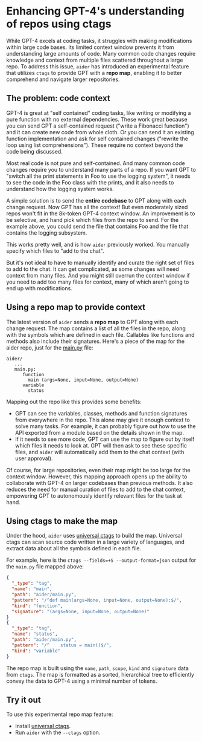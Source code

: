 
# Enhancing GPT-4's understanding of repos using ctags

While GPT-4 excels at coding tasks, it struggles with making
modifications within large code bases. Its limited context window
prevents it from understanding large amounts of code. Many common
code changes require knowledge and context from multiple files
scattered throughout a large repo. To address this issue, `aider` has
introduced an experimental feature that utilizes `ctags` to provide
GPT with a **repo map**, enabling it to better comprehend and navigate
larger repositories.

## The problem: code context

GPT-4 is great at "self contained" coding tasks, like writing or
modifying a pure function with no external dependencies. These work
great because you can send GPT a self-contained request ("write a
Fibonacci function") and it can create new code from whole cloth. Or
you can send it an existing function implementation and ask for self
contained changes ("rewrite the loop using list
comprehensions"). These require no context beyond the code being
discussed.

Most real code is not pure and self-contained. And many common code
changes require you to understand many parts of a repo.  If you want
GPT to "switch all the print statements in Foo to use the logging
system", it needs to see the code in the Foo class with the prints,
and it also needs to understand how the logging system works.

A simple solution is to send the **entire codebase** to GPT along with
each change request. Now GPT has all the context! But even moderately
sized repos won't fit in the 8k-token GPT-4 context window. An
improvement is to be selective, and hand pick which files from the
repo to send. For the example above, you could send the file that
contains Foo and the file that contains the logging subsystem.

This works pretty well, and is how `aider` previously worked. You
manually specify which files to "add to the chat".

But it's not ideal to have to manually identify and curate the right
set of files to add to the chat. It can get complicated, as
some changes will need context from many files. And you might still overrun
the context window if you need to add too many files for context,
many of which aren't going to end up with modifications.

## Using a repo map to provide context

The latest version of `aider` sends a **repo map** to GPT along with
each change request. The map contains a list of all the files in the
repo, along with the symbols which are defined in each file. Callables
like functions and methods also include their signatures. Here's a
piece of the map for the aider repo, just for the
[main.py](https://github.com/paul-gauthier/aider/blob/main/aider/main.py) file:

```
aider/
   ...
   main.py:
      function
        main (args=None, input=None, output=None)
      variable
        status
```

Mapping out the repo like this provides some benefits:

  - GPT can see the variables, classes, methods and function signatures from everywhere in the repo. This alone may give it enough context to solve many tasks. For example, it can probably figure out how to use the API exported from a module based on the details shown in the map.
  - If it needs to see more code, GPT can use the map to figure out by itself which files it needs to look at. GPT will then ask to see these specific files, and `aider` will automatically add them to the chat context (with user approval).

Of course, for large repositories, even their map might be too large
for the context window.  However, this mapping approach opens up the
ability to collaborate with GPT-4 on larger codebases than previous
methods.  It also reduces the need for manual curation of files to
add to the chat context, empowering GPT to autonomously identify
relevant files for the task at hand.

## Using ctags to make the map

Under the hood, `aider` uses
[universal ctags](https://github.com/universal-ctags/ctags)
to build the
map. Universal ctags can scan source code written in a large variety of
languages, and extract data about all the symbols defined in each
file.

For example, here is the `ctags --fields=+S --output-format=json` output for the `main.py` file mapped above:

```json
{
  "_type": "tag",
  "name": "main",
  "path": "aider/main.py",
  "pattern": "/^def main(args=None, input=None, output=None):$/",
  "kind": "function",
  "signature": "(args=None, input=None, output=None)"
}
{
  "_type": "tag",
  "name": "status",
  "path": "aider/main.py",
  "pattern": "/^    status = main()$/",
  "kind": "variable"
}
```

The repo map is built using the `name`, `path`, `scope`, `kind` and
`signature` data from `ctags`. The map is formatted as a sorted,
hierarchical tree to efficiently convey the data to GPT-4 using a
minimal number of tokens.

## Try it out

To use this experimental repo map feature:

  - Install [universal ctags](https://github.com/universal-ctags/ctags).
  - Run `aider` with the `--ctags` option.
  